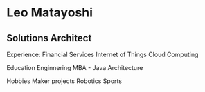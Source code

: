 # Leo Matayoshi

## Solutions Architect

Experience:
  Financial Services
  Internet of Things
  Cloud Computing

Education
  Enginnering
  MBA - Java Architecture

Hobbies
  Maker projects
  Robotics
  Sports
